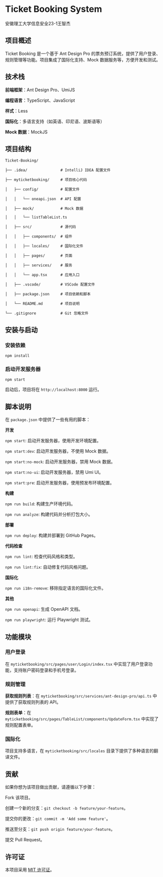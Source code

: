# Ticket Booking System

安徽理工大学信息安全23-1王智杰

## 项目概述

Ticket Booking 是一个基于 Ant Design Pro 的票务预订系统，提供了用户登录、规则管理等功能。项目集成了国际化支持、Mock 数据服务等，方便开发和测试。

## 技术栈

**前端框架**：Ant Design Pro、UmiJS

**编程语言**：TypeScript、JavaScript

**样式**：Less

**国际化**：多语言支持（如英语、印尼语、波斯语等）

**Mock 数据**：MockJS

## 项目结构



```
Ticket-Booking/

├── .idea/               # IntelliJ IDEA 配置文件

├── myticketbooking/     # 项目核心代码

│   ├── config/          # 配置文件

│   │   └── oneapi.json  # API 配置

│   ├── mock/            # Mock 数据

│   │   └── listTableList.ts

│   ├── src/             # 源代码

│   │   ├── components/  # 组件

│   │   ├── locales/     # 国际化文件

│   │   ├── pages/       # 页面

│   │   ├── services/    # 服务

│   │   └── app.tsx      # 应用入口

│   ├── .vscode/         # VSCode 配置文件

│   ├── package.json     # 项目依赖和脚本

│   └── README.md        # 项目说明

└── .gitignore           # Git 忽略文件
```

## 安装与启动

### 安装依赖



```
npm install
```

### 启动开发服务器



```
npm start
```

启动后，项目将在 `http://localhost:8000` 运行。

## 脚本说明

在 `package.json` 中提供了一些有用的脚本：

**开发**

`npm start`: 启动开发服务器，使用开发环境配置。

`npm start:dev`: 启动开发服务器，不使用 Mock 数据。

`npm start:no-mock`: 启动开发服务器，禁用 Mock 数据。

`npm start:no-ui`: 启动开发服务器，禁用 Umi UI。

`npm start:pre`: 启动开发服务器，使用预发布环境配置。

**构建**

`npm run build`: 构建生产环境代码。

`npm run analyze`: 构建代码并分析打包大小。

**部署**

`npm run deploy`: 构建并部署到 GitHub Pages。

**代码检查**

`npm run lint`: 检查代码风格和类型。

`npm run lint:fix`: 自动修复代码风格问题。

**国际化**

`npm run i18n-remove`: 移除指定语言的国际化文件。

**其他**

`npm run openapi`: 生成 OpenAPI 文档。

`npm run playwright`: 运行 Playwright 测试。

## 功能模块

### 用户登录

在 `myticketbooking/src/pages/user/Login/index.tsx` 中实现了用户登录功能，支持账户密码登录和手机号登录。

### 规则管理

**获取规则列表**：在 `myticketbooking/src/services/ant-design-pro/api.ts` 中提供了获取规则列表的 API。

**规则表单**：在 `myticketbooking/src/pages/TableList/components/UpdateForm.tsx` 中实现了规则配置表单。

### 国际化

项目支持多语言，在 `myticketbooking/src/locales` 目录下提供了多种语言的翻译文件。

## 贡献

如果你想为该项目做出贡献，请遵循以下步骤：

Fork 该项目。

创建一个新的分支：`git checkout -b feature/your-feature`。

提交你的更改：`git commit -m 'Add some feature'`。

推送至分支：`git push origin feature/your-feature`。

提交 Pull Request。

## 许可证

本项目采用 [MIT 许可证](https://opensource.org/licenses/MIT)。